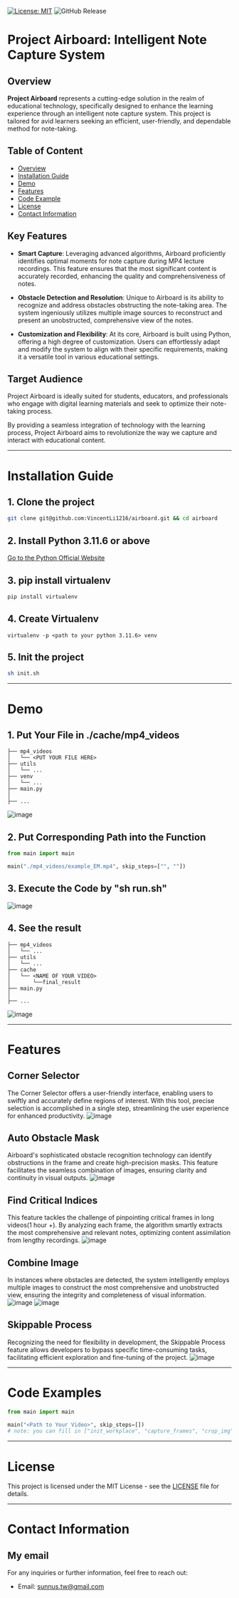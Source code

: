 [![License: MIT](https://img.shields.io/badge/License-MIT-yellow.svg)](https://opensource.org/licenses/MIT)
![GitHub Release](https://img.shields.io/github/v/release/VincentLi1216/airboard)

# Project Airboard: Intelligent Note Capture System

## Overview
**Project Airboard** represents a cutting-edge solution in the realm of educational technology, specifically designed to enhance the learning experience through an intelligent note capture system. This project is tailored for avid learners seeking an efficient, user-friendly, and dependable method for note-taking.

## Table of Content
- [Overview](#overview)
- [Installation Guide](#Installation-Guide)
- [Demo](#Demo)
- [Features](#Features)
- [Code Example](#Code-Examples)
- [License](#License)
- [Contact Information](#Contact-Information)

## Key Features
- **Smart Capture**: Leveraging advanced algorithms, Airboard proficiently identifies optimal moments for note capture during MP4 lecture recordings. This feature ensures that the most significant content is accurately recorded, enhancing the quality and comprehensiveness of notes.
    
- **Obstacle Detection and Resolution**: Unique to Airboard is its ability to recognize and address obstacles obstructing the note-taking area. The system ingeniously utilizes multiple image sources to reconstruct and present an unobstructed, comprehensive view of the notes.
    
- **Customization and Flexibility**: At its core, Airboard is built using Python, offering a high degree of customization. Users can effortlessly adapt and modify the system to align with their specific requirements, making it a versatile tool in various educational settings.
    

## Target Audience
Project Airboard is ideally suited for students, educators, and professionals who engage with digital learning materials and seek to optimize their note-taking process.

By providing a seamless integration of technology with the learning process, Project Airboard aims to revolutionize the way we capture and interact with educational content.

---
# Installation Guide

## 1. Clone the project
```sh
git clone git@github.com:VincentLi1216/airboard.git && cd airboard
```

## 2. Install Python 3.11.6 or above
[Go to the Python Official Website](https://www.python.org/downloads/)

## 3. pip install virtualenv
```sh
pip install virtualenv
```

## 4. Create Virtualenv
```
virtualenv -p <path to your python 3.11.6> venv
```

## 5. Init the project
```sh
sh init.sh
```

---
# Demo
## 1. Put Your File in ./cache/mp4_videos
```
├── mp4_videos
│   └── <PUT YOUR FILE HERE>
├── utils
│   └── ...
├── venv
│   └── ...
├── main.py
│
├── ...
```
![image](md_attachment/input.png)

## 2. Put Corresponding Path into the Function
```python
from main import main

main("./mp4_videos/example_EM.mp4", skip_steps=["", ""])
```

## 3. Execute the Code by "sh run.sh"
![image](md_attachment/run.png)

## 4. See the result
```
├── mp4_videos
│   └── ...
├── utils
│   └── ...
├── cache
│   └── <NAME OF YOUR VIDEO>
│       └──final_result
├── main.py
│
├── ...
```
![image](md_attachment/result.png)

---
# Features
## Corner Selector
The Corner Selector offers a user-friendly interface, enabling users to swiftly and accurately define regions of interest. With this tool, precise selection is accomplished in a single step, streamlining the user experience for enhanced productivity.
![image](./md_attachment/select_corner.gif)
## Auto Obstacle Mask
Airboard's sophisticated obstacle recognition technology can identify obstructions in the frame and create high-precision masks. This feature facilitates the seamless combination of images, ensuring clarity and continuity in visual outputs.
![image](./md_attachment/color_mask.gif)

## Find Critical Indices
This feature tackles the challenge of pinpointing critical frames in long videos(1 hour +). By analyzing each frame, the algorithm smartly extracts the most comprehensive and relevant notes, optimizing content assimilation from lengthy recordings.
![image](./md_attachment/figure.png)

## Combine Image
In instances where obstacles are detected, the system intelligently employs multiple images to construct the most comprehensive and unobstructed view, ensuring the integrity and completeness of visual information.
![image](./md_attachment/91.png)
![image](./md_attachment/combine.gif)

## Skippable Process
Recognizing the need for flexibility in development, the Skippable Process feature allows developers to bypass specific time-consuming tasks, facilitating efficient exploration and fine-tuning of the project.
![image](./md_attachment/skip_process.gif)

---
# Code Examples
```python
from main import main

main("<Path to Your Video>", skip_steps=[])
# note: you can fill in ["init_workplace", "capture_frames", "crop_img", "find_critical_indices", "combine_img"] in skip_steps
```

---
# License

This project is licensed under the MIT License - see the [LICENSE](LICENSE) file for details.

---
# Contact Information
## My email
For any inquiries or further information, feel free to reach out: 
- Email: [sunnus.tw@gmail.com](mailto:sunnus.tw@gmail.com)

